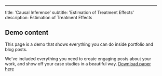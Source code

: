 ---
title: 'Causal Inference'
subtitle: 'Estimation of Treatment Effects'
description: Estimation of Treatment Effects
## Demo content

This page is a demo that shows everything you can do inside portfolio and blog posts.

We've included everything you need to create engaging posts about your work, and show off your case studies in a beautiful way.
[Download paper here](https://github.com/Lilyliu8262/Lily-s-Website/blob/main/Papers/Bootstrap.pdf)

